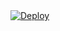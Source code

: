<a href="https://heroku.com/deploy?template=https://github.com/eminsz/fsub">
  <img src="https://www.herokucdn.com/deploy/button.svg" alt="Deploy">
</a>
